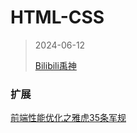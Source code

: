 # HTML-CSS

> 2024-06-12
> 
> [Bilibili禹神](https://www.bilibili.com/video/BV1p84y1P7Z5)


### 扩展 

[前端性能优化之雅虎35条军规](https://www.cnblogs.com/bescheiden/articles/11127573.html "发布于 2019-07-03 17:01")
